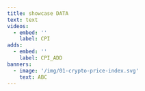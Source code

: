 ```yaml
---
title: showcase DATA
text: text
videos:
  - embed: ''
    label: CPI
adds:
  - embed: ''
    label: CPI_ADD
banners:
  - image: '/img/01-crypto-price-index.svg'
    text: ABC
---
```

